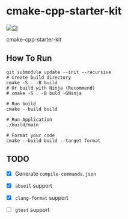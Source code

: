 # cmake-cpp-starter-kit

[![CI](https://github.com/ChenKS12138/cmake-cpp-starter-kit/actions/workflows/CI.yml/badge.svg)](https://github.com/ChenKS12138/cmake-cpp-starter-kit/actions/workflows/CI.yml)

cmake-cpp-starter-kit

## How To Run

```shell
git submodule update --init --recursive
# Create build directory
cmake -S . -B build
# Or build with Ninja (Recommend)
# cmake -S . -B buld -GNinja 

# Run build
cmake --build build

# Run Application
./build/main

# Format your code
cmake --build build --target format
```

## TODO

- [x] Generate `compile-commands.json`
- [x] `abseil` support
- [x] `clang-format` support
- [ ] `gtest` support

